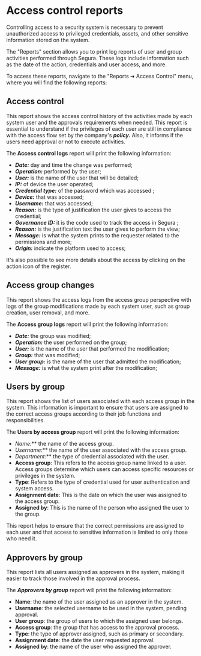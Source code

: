 # Access control reports

Controlling access to a security system is necessary to prevent unauthorized access to privileged credentials, assets, and other sensitive information stored on the system.

The "Reports" section allows you to print log reports of user and group activities performed through Segura. These logs include information such as the date of the action, credentials and user access, and more.

To access these reports, navigate to the "Reports ➔ Access Control" menu, where you will find the following reports:

## **Access control**

This report shows the access control history of the activities made by each system user and the approvals requirements when needed. This report is essential to understand if the privileges of each user are still in compliance with the access flow set by the company's ***policy.*** Also, it informs if the users need approval or not to execute activities.

The **Access control logs** report will print the following information:

- ***Date:*** day and time the change was performed;
- ***Operation:*** performed by the user;
- ***User:*** is the name of the user that will be detailed;
- ***IP:*** of device the user operated;
- ***Credential type:*** of the password which was accessed ;
- ***Device:*** that was accessed;
- ***Username:*** that was accessed;
- ***Reason:*** is the type of justification the user gives to access the credential;
- ***Governance ID:*** it is the code used to track the access in Segura ;
- ***Reason:*** is the justification text the user gives to perform the view;
- ***Message:*** is what the system prints to the requester related to the permissions and more;
- ***Origin:*** indicate the platform used to access;

It's also possible to see more details about the access by clicking on the action icon of the register.

## **Access group changes**

This report shows the access logs from the access group perspective with logs of the group modifications made by each system user, such as group creation, user removal, and more.

The **Access group logs** report will print the following information:

- ***Date:*** the group was modified;
- ***Operation:*** the user performed on the group;
- ***User:*** is the name of the user that performed the modification;
- ***Group:*** that was modified;
- ***User group:*** is the name of the user that admitted the modification;
- ***Message:*** is what the system print after the modification;

## Users by group

This report shows the list of users associated with each access group in the system. This information is important to ensure that users are assigned to the correct access groups according to their job functions and responsibilities.

The **Users by access group** report will print the following information:

- **Name*:*** the name of the access group.
- **Username*:*** the name of the user associated with the access group.
- **Department*:*** the type of credential associated with the user.
- **Access group**: This refers to the access group name linked to a user. Access groups determine which users can access specific resources or privileges in the system.
- **Type**: Refers to the type of credential used for user authentication and system access.
- **Assignment date**: This is the date on which the user was assigned to the access group.
- **Assigned by**: This is the name of the person who assigned the user to the group.

This report helps to ensure that the correct permissions are assigned to each user and that access to sensitive information is limited to only those who need it.


## Approvers by group

This report lists all users assigned as approvers in the system, making it easier to track those involved in the approval process.

The ***Approvers by group*** report will print the following information:

- **Name**: the name of the user assigned as an approver in the system.
- **Username**: the selected username to be used in the system, pending approval.
- **User group**: the group of users to which the assigned user belongs.
- **Access group**: the group that has access to the approval process.
- **Type**: the type of approver assigned, such as primary or secondary.
- **Assignment date**: the date the user requested approval.
- **Assigned by**: the name of the user who assigned the approver.
